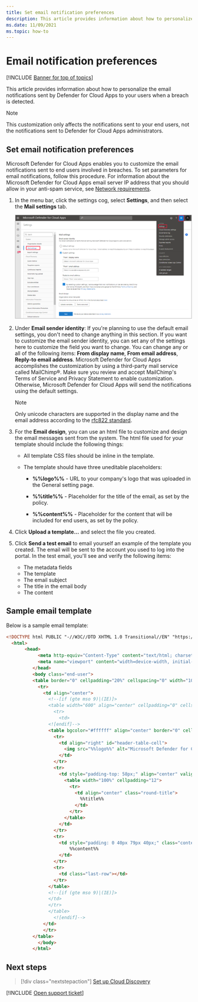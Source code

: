 ```yaml
---
title: Set email notification preferences
description: This article provides information about how to personalize the email notifications sent by Defender for Cloud Apps.
ms.date: 11/09/2021
ms.topic: how-to
---
```

# Email notification preferences

[!INCLUDE [Banner for top of topics](includes/banner.md)]

This article provides information about how to personalize the email notifications sent by Defender for Cloud Apps to your users when a breach is detected.

> [!NOTE]
> This customization only affects the notifications sent to your end users, not the notifications sent to Defender for Cloud Apps administrators.

## <a name="mailsettings"></a> Set email notification preferences

 Microsoft Defender for Cloud Apps enables you to customize the email notifications sent to end users involved in breaches. To set parameters for email notifications, follow this procedure. For information about the Microsoft Defender for Cloud Apps email server IP address that you should allow in your anti-spam service, see [Network requirements](network-requirements.md).

1. In the menu bar, click the settings cog, select **Settings**, and then select the **Mail settings** tab.

    ![mail settings.](media/mail-settings-config.png)

2. Under **Email sender identity**: If you're planning to use the default email settings, you don't need to change anything in this section. If you want to customize the email sender identity, you can set any of the settings here to customize the field you want to change. You can change any or all of the following items: **From display name**, **From email address**, **Reply-to email address**. Microsoft Defender for Cloud Apps accomplishes the customization by using a third-party mail service called MailChimp&reg;. Make sure you review and accept MailChimp's Terms of Service and Privacy Statement to enable customization. Otherwise, Microsoft Defender for Cloud Apps will send the notifications using the default settings.

    > [!NOTE]
    > Only unicode characters are supported in the display name and the email address according to the [rfc822 standard](https://datatracker.ietf.org/doc/html/rfc822).

3. For the **Email design**, you can use an html file to customize and design the email messages sent from the system. The html file used for your template should include the following things:

    - All template CSS files should be inline in the template.

    - The template should have three uneditable placeholders:

        - **%%logo%%** - URL to your company's logo that was uploaded in the General setting page.

        - **%%title%%** - Placeholder for the title of the email, as set by the policy.

        - **%%content%%** - Placeholder for the content that will be included for end users, as set by the policy.

4. Click **Upload a template...** and select the file you created.

5. Click **Send a test email** to email yourself an example of the template you created. The email will be sent to the account you used to log into the portal. In the test email, you'll see and verify the following items:
    - The metadata fields
    - The template
    - The email subject
    - The title in the email body
    - The content

## Sample email template

Below is a sample email template:

```html
<!DOCTYPE html PUBLIC "-//W3C//DTD XHTML 1.0 Transitional//EN" "https://www.w3.org/TR/xhtml1/DTD/xhtml1-transitional.dtd">
  <html>
       <head>
            <meta http-equiv="Content-Type" content="text/html; charset=UTF-8"/>
            <meta name="viewport" content="width=device-width, initial-scale=1.0"/>
          </head>
          <body class="end-user">
          <table border="0" cellpadding="20%" cellspacing="0" width="100%" id="background-table">
            <tr>
              <td align="center">
                <!--[if (gte mso 9)|(IE)]>
                <table width="600" align="center" cellpadding="0" cellspacing="0" border="0">
                  <tr>
                    <td>
                <![endif]-->
                <table bgcolor="#ffffff" align="center" border="0" cellpadding="0" cellspacing="0" style="padding-bottom: 40px;" id="container-table">
                  <tr>
                    <td align="right" id="header-table-cell">
                      <img src="%%logo%%" alt="Microsoft Defender for Cloud Apps" id="org-logo" />
                    </td>
                  </tr>
                  <tr>
                    <td style="padding-top: 58px;" align="center" valign="top">
                      <table width="100%" cellpadding="12">
                        <tr>
                          <td align="center" class="round-title">
                            %%title%%
                          </td>
                        </tr>
                      </table>
                    </td>
                  </tr>
                  <tr>
                    <td style="padding: 0 40px 79px 40px;" class="content-table-cell" align="left" valign="top">
                        %%content%%
                    </td>
                  </tr>
                  <tr>
                    <td class="last-row"></td>
                  </tr>
                </table>
                <!--[if (gte mso 9)|(IE)]>
                </td>
                </tr>
                </table>
                  <![endif]-->
              </td>
              </tr>
          </table>
            </body>
          </html>
```

## Next steps

> [!div class="nextstepaction"]
> [Set up Cloud Discovery](set-up-cloud-discovery.md)

[!INCLUDE [Open support ticket](includes/support.md)]
